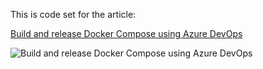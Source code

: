 This is code set for the article:

[Build and release Docker Compose using Azure DevOps](https://erudinsky.com/2019/12/01/build-and-release-docker-compose-using-azure-devops)

![Build and release Docker Compose using Azure DevOps](https://github.com/erudinsky/aci-jumpbox/blob/master/multistage-pipelines.png?raw=true)
